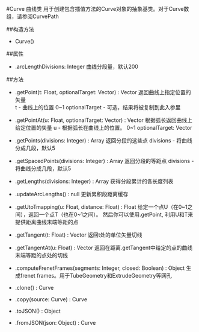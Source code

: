 #Curve 曲线类
用于创建包含插值方法的Curve对象的抽象基类。对于Curve数组，请参阅CurvePath

##构造方法
* Curve()

##属性
* .arcLengthDivisions: Integer
曲线分段量，默认200

##方法
* .getPoint(t: Float, optionalTarget: Vector) : Vector
返回曲线上指定位置的矢量<br/>
t - 曲线上的位置 0~1
optionalTarget - 可选，结果将被复制到此入参里

* .getPointAt(u: Float, optionalTarget: Vector) : Vector
根据弧长返回曲线上给定位置的矢量
u - 根据弧长在曲线上的位置。 0~1
optionalTarget: Vector

* .getPoints(divisions: Integer) : Array
返回分段的这些点
divisions - 将曲线分成几段，默认5

* .getSpacedPoints(divisions: Integer) : Array
返回分段的等距点
divisions - 将曲线分成几段，默认5

* .getLengths(divisions: Integer) : Array
获得分段累计的各长度列表

* .updateArcLengths() : null
更新累积段距离缓存

* .getUtoTmapping(u: Float, distance: Float) : Float
给定一个点U（在0~1之间），返回一个点T（也在0~1之间）。
然后你可以使用.getPoint, 利用U和T来提供距离曲线末端等距的点

* .getTangent(t: Float) : Vector
返回t处的单位矢量切线

* .getTangentAt(u: Float) : Vector
返回在距离.getTangent中给定的点的曲线末端等距的点处的切线

* .computeFrenetFrames(segments: Integer, closed: Boolean) : Object
生成frenet frames。用于TubeGeometry和ExtrudeGeometry等网孔

* .clone() : Curve

* .copy(source: Curve) : Curve

* .toJSON() : Object

* .fromJSON(json: Object) : Curve